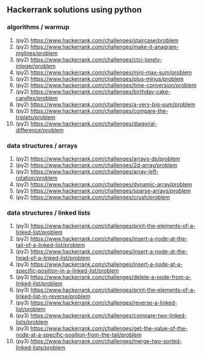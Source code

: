 ## Hackerrank solutions using python

### algorithms / warmup
1. (py2) https://www.hackerrank.com/challenges/staircase/problem
2. (py2) https://www.hackerrank.com/challenges/make-it-anagram-mglines/problem
3. (py2) https://www.hackerrank.com/challenges/ctci-lonely-integer/problem
4. (py2) https://www.hackerrank.com/challenges/mini-max-sum/problem
5. (py2) https://www.hackerrank.com/challenges/plus-minus/problem
6. (py2) https://www.hackerrank.com/challenges/time-conversion/problem
7. (py2) https://www.hackerrank.com/challenges/birthday-cake-candles/problem
8. (py2) https://www.hackerrank.com/challenges/a-very-big-sum/problem
9. (py2) https://www.hackerrank.com/challenges/compare-the-triplets/problem
10. (py2) https://www.hackerrank.com/challenges/diagonal-difference/problem

### data structures / arrays
1. (py2) https://www.hackerrank.com/challenges/arrays-ds/problem
2. (py2) https://www.hackerrank.com/challenges/2d-array/problem
3. (py2) https://www.hackerrank.com/challenges/array-left-rotation/problem
4. (py2) https://www.hackerrank.com/challenges/dynamic-array/problem
5. (py2) https://www.hackerrank.com/challenges/sparse-arrays/problem
6. (py2) https://www.hackerrank.com/challenges/crush/problem


### data structures / linked lists
1. (py3) https://www.hackerrank.com/challenges/print-the-elements-of-a-linked-list/problem
2. (py2) https://www.hackerrank.com/challenges/insert-a-node-at-the-tail-of-a-linked-list/problem
3. (py2) https://www.hackerrank.com/challenges/insert-a-node-at-the-head-of-a-linked-list/problem
4. (py3) https://www.hackerrank.com/challenges/insert-a-node-at-a-specific-position-in-a-linked-list/problem
5. (py3) https://www.hackerrank.com/challenges/delete-a-node-from-a-linked-list/problem
6. (py3) https://www.hackerrank.com/challenges/print-the-elements-of-a-linked-list-in-reverse/problem
7. (py3) https://www.hackerrank.com/challenges/reverse-a-linked-list/problem
8. (py3) https://www.hackerrank.com/challenges/compare-two-linked-lists/problem
9. (py3) https://www.hackerrank.com/challenges/get-the-value-of-the-node-at-a-specific-position-from-the-tail/problem
10. (py3) https://www.hackerrank.com/challenges/merge-two-sorted-linked-lists/problem
